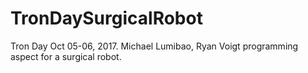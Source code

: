 # TronDaySurgicalRobot
Tron Day Oct 05-06, 2017. Michael Lumibao, Ryan Voigt programming aspect for a surgical robot. 
